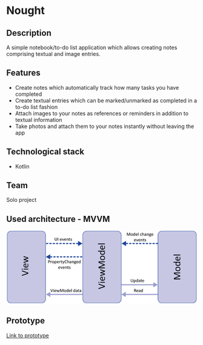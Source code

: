 # Nought

## Description

A simple notebook/to-do list application which allows creating notes comprising textual and image entries.

## Features

* Create notes which automatically track how many tasks you have completed
* Create textual entries which can be marked/unmarked as completed in a to-do list fashion
* Attach images to your notes as references or reminders in addition to textual information
* Take photos and attach them to your notes instantly without leaving the app

## Technological stack

* Kotlin

## Team

Solo project

## Used architecture - MVVM

![MVVM architecture](https://github.com/FArekkusu/Nought/blob/master/images/MVVM%20architecture.png)

## Prototype

[Link to prototype](https://github.com/FArekkusu/Nought/blob/master/prototype/Nought%20prototype.pdf)

